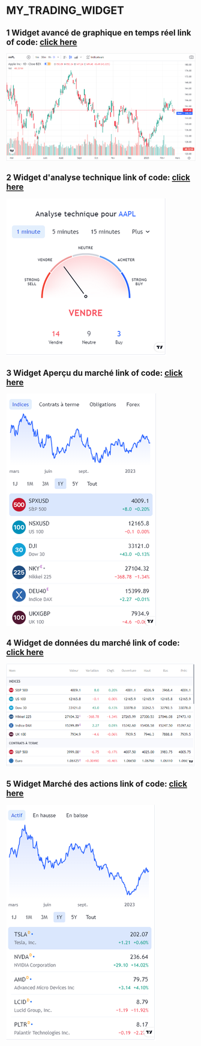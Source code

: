 # MY_TRADING_WIDGET
## 1 Widget avancé de graphique en temps réel link of code: <a href="https://github.com/NGUENAZEBS/MY_TRADING_WIDGET/blob/main/graphique/pilotetradingwidget1.html">click here</a>

<img src="https://github.com/NGUENAZEBS/MY_TRADING_WIDGET/blob/main/preview/private/TradingTrends/pilotetradingwidget1.png?raw=true"/>

## 2 Widget d'analyse technique link of code: <a href="https://github.com/NGUENAZEBS/MY_TRADING_WIDGET/blob/main/analyse-technique/pour_EURUSD.html">click here</a>

<img src="https://github.com/NGUENAZEBS/MY_TRADING_WIDGET/blob/main/preview/private/TradingTrends/pilotetradingwidget2.png?raw=true"/>

## 3 Widget Aperçu du marché link of code: <a href="https://github.com/NGUENAZEBS/MY_TRADING_WIDGET/blob/main/graphique/pilotetradingwidget3.html">click here</a>

<img src="https://github.com/NGUENAZEBS/MY_TRADING_WIDGET/blob/main/preview/private/TradingTrends/pilotetradingwidget3.png?raw=true"/>

## 4 Widget de données du marché link of code: <a href="https://github.com/NGUENAZEBS/MY_TRADING_WIDGET/blob/main/graphique/pilotetradingwidget4.html">click here</a>

<img src="https://github.com/NGUENAZEBS/MY_TRADING_WIDGET/blob/main/preview/private/TradingTrends/pilotetradingwidget4.png?raw=true"/>

## 5 Widget Marché des actions link of code: <a href="https://github.com/NGUENAZEBS/MY_TRADING_WIDGET/blob/main/analyse-technique/pilotetradingwidget5.html">click here</a>

<img src="https://github.com/NGUENAZEBS/MY_TRADING_WIDGET/blob/main/preview/private/TradingTrends/pilotetradingwidget5.png?raw=true"/>


